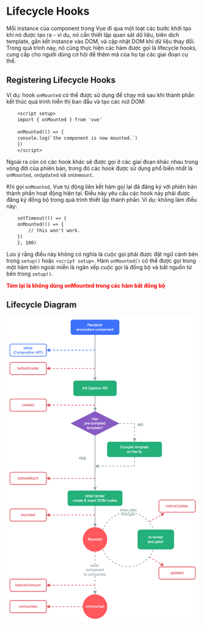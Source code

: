 # Lifecycle Hooks
Mỗi instance của component trong Vue đi qua một loạt các bước khởi tạo khi nó được tạo ra - ví dụ, nó cần thiết lập quan sát dữ liệu, biên dịch template, gắn kết instance vào DOM, và cập nhật DOM khi dữ liệu thay đổi. Trong quá trình này, nó cũng thực hiện các hàm được gọi là lifecycle hooks, cung cấp cho người dùng cơ hội để thêm mã của họ tại các giai đoạn cụ thể.

## Registering Lifecycle Hooks
Ví dụ: hook `onMounted` có thể được sử dụng để chạy mã sau khi thành phần kết thúc quá trình hiển thị ban đầu và tạo các nút DOM:

```
    <script setup>
    import { onMounted } from 'vue'

    onMounted(() => {
    console.log(`the component is now mounted.`)
    })
    </script>
```
Ngoài ra còn có các hook khác sẽ được gọi ở các giai đoạn khác nhau trong vòng đời của phiên bản, trong đó các hook được sử dụng phổ biến nhất là `onMounted`, `onUpdated` và `onUnmount`.

Khi gọi `onMounted`, Vue tự động liên kết hàm gọi lại đã đăng ký với phiên bản thành phần hoạt động hiện tại. Điều này yêu cầu các hook này phải được đăng ký đồng bộ trong quá trình thiết lập thành phần. Ví dụ: không làm điều này:
```
    setTimeout(() => {
    onMounted(() => {
        // this won't work.
    })
    }, 100)
```
Lưu ý rằng điều này không có nghĩa là cuộc gọi phải được đặt ngữ cảnh bên trong `setup()` hoặc `<script setup>`. Hàm `onMounted()` có thể được gọi trong một hàm bên ngoài miễn là ngăn xếp cuộc gọi là đồng bộ và bắt nguồn từ bên trong `setup()`.

<span style="color: red; font-weight: 700">Tóm lại là không dùng onMounted trong các hàm bất đồng bộ</span>

## Lifecycle Diagram
![Alt text](image.png)